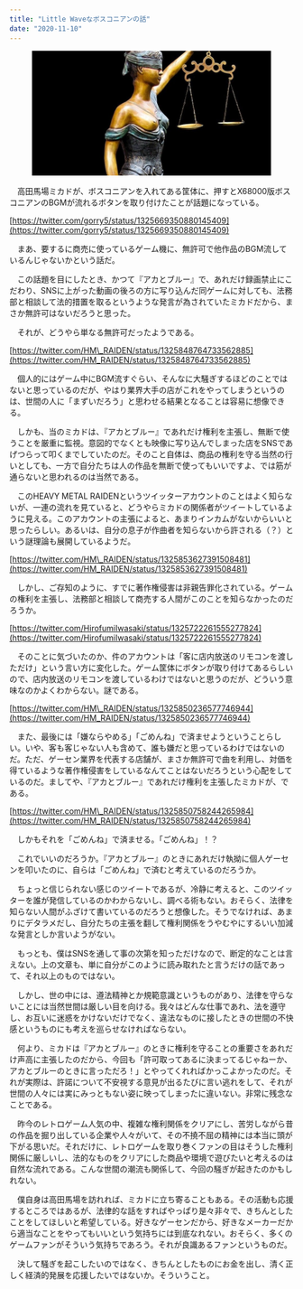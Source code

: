 ```yaml
---
title: "Little Waveなボスコニアンの話"
date: "2020-11-10"
---
```


<figure>

![](assets/nf989f2789404_4726f3117f8a85e056abbd0b5d3e6cf0.jpg)

</figure>

　高田馬場ミカドが、ボスコニアンを入れてある筐体に、押すとX68000版ボスコニアンのBGMが流れるボタンを取り付けたことが話題になっている。

[https://twitter.com/gorry5/status/1325669350880145409](https://twitter.com/gorry5/status/1325669350880145409)

　まあ、要するに商売に使っているゲーム機に、無許可で他作品のBGM流しているんじゃないかという話だ。

　この話題を目にしたとき、かつて『アカとブルー』で、あれだけ録画禁止にこだわり、SNSに上がった動画の後ろの方に写り込んだ同ゲームに対しても、法務部と相談して法的措置を取るというような発言が為されていたミカドだから、まさか無許可はないだろうと思った。

　それが、どうやら単なる無許可だったようである。

[https://twitter.com/HM\_RAIDEN/status/1325848764733562885](https://twitter.com/HM_RAIDEN/status/1325848764733562885)

　個人的にはゲーム中にBGM流すぐらい、そんなに大騒ぎするほどのことではないと思っているのだが、やはり業界大手の店がこれをやってしまうというのは、世間の人に「まずいだろう」と思わせる結果となることは容易に想像できる。

　しかも、当のミカドは、『アカとブルー』であれだけ権利を主張し、無断で使うことを厳重に監視。意図的でなくとも映像に写り込んでしまった店をSNSであげつらって叩くまでしていたのだ。そのこと自体は、商品の権利を守る当然の行いとしても、一方で自分たちは人の作品を無断で使ってもいいですよ、では筋が通らないと思われるのは当然である。

　このHEAVY METAL RAIDENというツイッターアカウントのことはよく知らないが、一連の流れを見ていると、どうやらミカドの関係者がツイートしているように見える。このアカウントの主張によると、あまりインカムがないからいいと思ったらしい。あるいは、自分の息子が作曲者を知らないから許される（？）という謎理論も展開しているようだ。

[https://twitter.com/HM\_RAIDEN/status/1325853627391508481](https://twitter.com/HM_RAIDEN/status/1325853627391508481)

　しかし、ご存知のように、すでに著作権侵害は非親告罪化されている。ゲームの権利を主張し、法務部と相談して商売する人間がこのことを知らなかったのだろうか。

[https://twitter.com/HirofumiIwasaki/status/1325722261555277824](https://twitter.com/HirofumiIwasaki/status/1325722261555277824)

　そのことに気づいたのか、件のアカウントは「客に店内放送のリモコンを渡しただけ」という言い方に変化した。ゲーム筐体にボタンが取り付けてあるらしいので、店内放送のリモコンを渡しているわけではないと思うのだが、どういう意味なのかよくわからない。謎である。

[https://twitter.com/HM\_RAIDEN/status/1325850236577746944](https://twitter.com/HM_RAIDEN/status/1325850236577746944)

　また、最後には「嫌ならやめる」「ごめんね」で済ませようということらしい。いや、客も客じゃない人も含めて、誰も嫌だと思っているわけではないのだ。ただ、ゲーセン業界を代表する店舗が、まさか無許可で曲を利用し、対価を得ているような著作権侵害をしているなんてことはないだろうという心配をしているのだ。ましてや、『アカとブルー』であれだけ権利を主張したミカドが、である。

[https://twitter.com/HM\_RAIDEN/status/1325850758244265984](https://twitter.com/HM_RAIDEN/status/1325850758244265984)

　しかもそれを「ごめんね」で済ませる。「ごめんね」！？

　これでいいのだろうか。『アカとブルー』のときにあれだけ執拗に個人ゲーセンを叩いたのに、自らは「ごめんね」で済むと考えているのだろうか。

　ちょっと信じられない感じのツイートであるが、冷静に考えると、このツイッターを誰が発信しているのかわからないし、調べる術もない。おそらく、法律を知らない人間がふざけて書いているのだろうと想像した。そうでなければ、あまりにデタラメだし、自分たちの主張を翻して権利関係をうやむやにするいい加減な発言としか言いようがない。

　もっとも、僕はSNSを通して事の次第を知っただけなので、断定的なことは言えない。上の文章も、単に自分がこのように読み取れたと言うだけの話であって、それ以上のものではない。

　しかし、世の中には、遵法精神とか規範意識というものがあり、法律を守らないことには当然世間は厳しい目を向ける。我々はどんな仕事であれ、法を遵守し、お互いに迷惑をかけないだけでなく、違法なものに接したときの世間の不快感というものにも考えを巡らせなければならない。

　何より、ミカドは『アカとブルー』のときに権利を守ることの重要さをあれだけ声高に主張したのだから、今回も「許可取ってあるに決まってるじゃねーか、アカとブルーのときに言っただろ！」とやってくれればかっこよかったのだ。それが実際は、許諾について不安視する意見が出るたびに言い逃れをして、それが世間の人々には実にみっともない姿に映ってしまったに違いない。非常に残念なことである。

　昨今のレトロゲーム人気の中、複雑な権利関係をクリアにし、苦労しながら昔の作品を掘り出している企業や人々がいて、その不撓不屈の精神には本当に頭が下がる思いだ。それだけに、レトロゲームを取り巻くファンの目はそうした権利関係に厳しいし、法的なものをクリアにした商品や環境で遊びたいと考えるのは自然な流れである。こんな世間の潮流も関係して、今回の騒ぎが起きたのかもしれない。

　僕自身は高田馬場を訪れれば、ミカドに立ち寄ることもある。その活動も応援するところではあるが、法律的な話をすればやっぱり是々非々で、きちんとしたことをしてほしいと希望している。好きなゲーセンだから、好きなメーカーだから適当なことをやってもいいという気持ちには到底なれない。おそらく、多くのゲームファンがそういう気持ちであろう。それが良識あるファンというものだ。

　決して騒ぎを起こしたいのではなく、きちんとしたものにお金を出し、清く正しく経済的発展を応援したいではないか。そういうこと。
